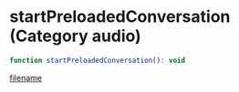 # startPreloadedConversation (Category audio)

```js
function startPreloadedConversation(): void
```

[filename](startPreloadedConversation_m.md ':include')